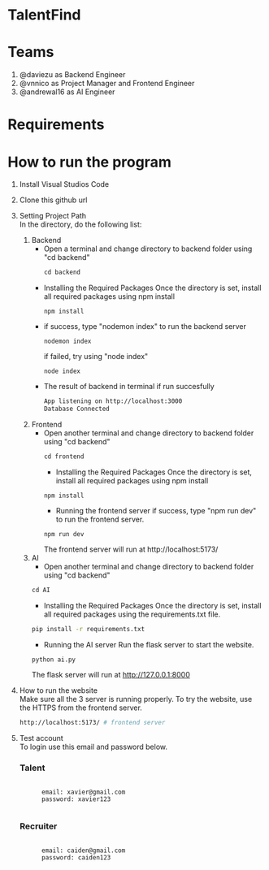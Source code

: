 # TalentFind

# Teams
1. @daviezu as Backend Engineer
2. @vnnico as Project Manager and Frontend Engineer
3. @andrewal16 as AI Engineer

# Requirements

# How to run the program

1. Install Visual Studios Code
2. Clone this github url
3. Setting Project Path <br>
   In the directory, do the following list:
   1. Backend
      - Open a terminal and change directory to backend folder using "cd backend"
        ```javascript
        cd backend
      - Installing the Required Packages
        Once the directory is set, install all required packages using npm install
        ```node
        npm install
      - if success, type "nodemon index" to run the backend server
        ```node
        nodemon index
        ```
        if failed, try using "node index" 
         ```node
         node index
         ```
      - The result of backend in terminal if run succesfully
         ```bash
         App listening on http://localhost:3000
         Database Connected
         ```
   2. Frontend
      - Open another terminal and change directory to backend folder using "cd backend"
        ```javascript
        cd frontend
        ```
        - Installing the Required Packages
          Once the directory is set, install all required packages using npm install 
        ```node
        npm install
        ```
        - Running the frontend server
          if success, type "npm run dev" to run the frontend server.
        ```node
        npm run dev
        ```
           The frontend server will run at http://localhost:5173/
   3. AI 
        - Open another terminal and change directory to backend folder using "cd backend"
       ```python
       cd AI
       ```
       - Installing the Required Packages
         Once the directory is set, install all required packages using the requirements.txt file.
      ```bash
      pip install -r requirements.txt
      ```
       - Running the AI server
         Run the flask server to start the website.
      ```python
      python ai.py
      ```
         The flask server will run at http://127.0.0.1:8000
5. How to run the website <br>
   Make sure all the 3 server is running properly. To try the website, use the HTTPS from the frontend server. <br>
   ```bash
   http://localhost:5173/ # frontend server
   ```
6. Test account <br>
   To login use this email and password below.

   ### Talent
      <pre><code>
         email: xavier@gmail.com
         password: xavier123
      </code></pre>
   ### Recruiter
      <pre><code>
         email: caiden@gmail.com
         password: caiden123
      </code></pre>
